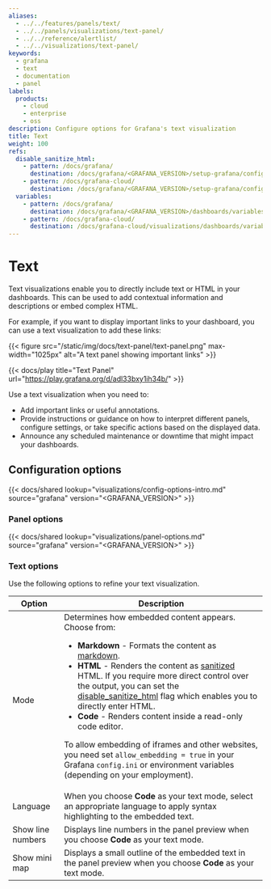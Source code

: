 ```yaml
---
aliases:
  - ../../features/panels/text/
  - ../../panels/visualizations/text-panel/
  - ../../reference/alertlist/
  - ../../visualizations/text-panel/
keywords:
  - grafana
  - text
  - documentation
  - panel
labels:
  products:
    - cloud
    - enterprise
    - oss
description: Configure options for Grafana's text visualization
title: Text
weight: 100
refs:
  disable_sanitize_html:
    - pattern: /docs/grafana/
      destination: /docs/grafana/<GRAFANA_VERSION>/setup-grafana/configure-grafana/#disable_sanitize_html
    - pattern: /docs/grafana-cloud/
      destination: /docs/grafana/<GRAFANA_VERSION>/setup-grafana/configure-grafana/#disable_sanitize_html
  variables:
    - pattern: /docs/grafana/
      destination: /docs/grafana/<GRAFANA_VERSION>/dashboards/variables/variable-syntax/
    - pattern: /docs/grafana-cloud/
      destination: /docs/grafana-cloud/visualizations/dashboards/variables/variable-syntax/
---
```


# Text

Text visualizations enable you to directly include text or HTML in your dashboards. This can be used to add contextual information and descriptions or embed complex HTML.

For example, if you want to display important links to your dashboard, you can use a text visualization to add these links:

{{< figure src="/static/img/docs/text-panel/text-panel.png" max-width="1025px" alt="A text panel showing important links" >}}

{{< docs/play title="Text Panel" url="https://play.grafana.org/d/adl33bxy1ih34b/" >}}

Use a text visualization when you need to:

- Add important links or useful annotations.
- Provide instructions or guidance on how to interpret different panels, configure settings, or take specific actions based on the displayed data.
- Announce any scheduled maintenance or downtime that might impact your dashboards.

## Configuration options

{{< docs/shared lookup="visualizations/config-options-intro.md" source="grafana" version="<GRAFANA_VERSION>" >}}

### Panel options

{{< docs/shared lookup="visualizations/panel-options.md" source="grafana" version="<GRAFANA_VERSION>" >}}

### Text options

Use the following options to refine your text visualization.

<!-- prettier-ignore-start -->

| Option | Description |
| ------ | ----------- |
| Mode | Determines how embedded content appears. Choose from:<ul><li>**Markdown** - Formats the content as [markdown](https://en.wikipedia.org/wiki/Markdown).</li><li>**HTML** - Renders the content as [sanitized](https://github.com/grafana/grafana/blob/main/packages/grafana-data/src/text/sanitize.ts) HTML. If you require more direct control over the output, you can set the [disable_sanitize_html](ref:disable_sanitize_html) flag which enables you to directly enter HTML.</li><li>**Code** - Renders content inside a read-only code editor.</li></ul><p>To allow embedding of iframes and other websites, you need set `allow_embedding = true` in your Grafana `config.ini` or environment variables (depending on your employment).</p> |
| Language | When you choose **Code** as your text mode, select an appropriate language to apply syntax highlighting to the embedded text. |
| Show line numbers | Displays line numbers in the panel preview when you choose **Code** as your text mode. |
| Show mini map | Displays a small outline of the embedded text in the panel preview when you choose **Code** as your text mode. |

<!-- prettier-ignore-end -->

<!--
## Variables ??

[Variables](ref:variables) in the content will be expanded for display.
-->
